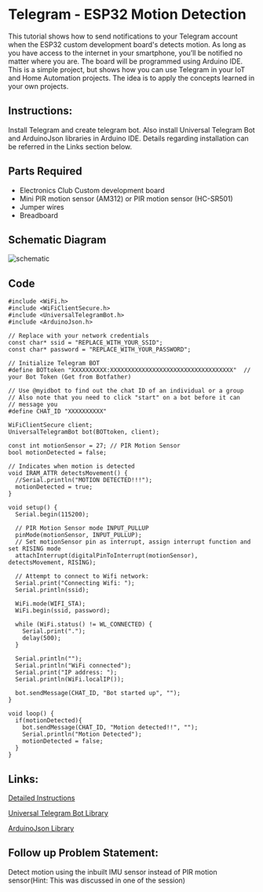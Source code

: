 # Telegram - ESP32 Motion Detection

This tutorial shows how to send notifications to your Telegram account when the ESP32 custom development board's detects motion. As long as you have access to the internet in your smartphone, you’ll be notified no matter where you are. The board will be programmed using Arduino IDE. This is a simple project, but shows how you can use Telegram in your IoT and Home Automation projects. The idea is to apply the concepts learned in your own projects.

## Instructions:

Install Telegram and create telegram bot. Also install Universal Telegram Bot and ArduinoJson libraries in Arduino IDE. Details regarding installation can be referred in the Links section below.

## Parts Required

- Electronics Club Custom development board
- Mini PIR motion sensor (AM312) or PIR motion sensor (HC-SR501)
- Jumper wires
- Breadboard

## Schematic Diagram

![schematic](https://i2.wp.com/randomnerdtutorials.com/wp-content/uploads/2020/07/ESP32-PIR-Motion-Sensor-Wiring-Diagram.png?resize=1024%2C649&quality=100&strip=all&ssl=1)

## Code

```
#include <WiFi.h>
#include <WiFiClientSecure.h>
#include <UniversalTelegramBot.h>
#include <ArduinoJson.h>

// Replace with your network credentials
const char* ssid = "REPLACE_WITH_YOUR_SSID";
const char* password = "REPLACE_WITH_YOUR_PASSWORD";

// Initialize Telegram BOT
#define BOTtoken "XXXXXXXXXX:XXXXXXXXXXXXXXXXXXXXXXXXXXXXXXXXXXX"  // your Bot Token (Get from Botfather)

// Use @myidbot to find out the chat ID of an individual or a group
// Also note that you need to click "start" on a bot before it can
// message you
#define CHAT_ID "XXXXXXXXXX"

WiFiClientSecure client;
UniversalTelegramBot bot(BOTtoken, client);

const int motionSensor = 27; // PIR Motion Sensor
bool motionDetected = false;

// Indicates when motion is detected
void IRAM_ATTR detectsMovement() {
  //Serial.println("MOTION DETECTED!!!");
  motionDetected = true;
}

void setup() {
  Serial.begin(115200);

  // PIR Motion Sensor mode INPUT_PULLUP
  pinMode(motionSensor, INPUT_PULLUP);
  // Set motionSensor pin as interrupt, assign interrupt function and set RISING mode
  attachInterrupt(digitalPinToInterrupt(motionSensor), detectsMovement, RISING);

  // Attempt to connect to Wifi network:
  Serial.print("Connecting Wifi: ");
  Serial.println(ssid);

  WiFi.mode(WIFI_STA);
  WiFi.begin(ssid, password);

  while (WiFi.status() != WL_CONNECTED) {
    Serial.print(".");
    delay(500);
  }

  Serial.println("");
  Serial.println("WiFi connected");
  Serial.print("IP address: ");
  Serial.println(WiFi.localIP());

  bot.sendMessage(CHAT_ID, "Bot started up", "");
}

void loop() {
  if(motionDetected){
    bot.sendMessage(CHAT_ID, "Motion detected!!", "");
    Serial.println("Motion Detected");
    motionDetected = false;
  }
}

```

## Links:

[Detailed Instructions](https://randomnerdtutorials.com/telegram-esp32-motion-detection-arduino/)

[Universal Telegram Bot Library](https://github.com/witnessmenow/Universal-Arduino-Telegram-Bot/archive/master.zip)

[ArduinoJson Library](https://github.com/bblanchon/ArduinoJson)

## Follow up Problem Statement:

Detect motion using the inbuilt IMU sensor instead of PIR motion sensor(Hint: This was discussed in one of the session)

